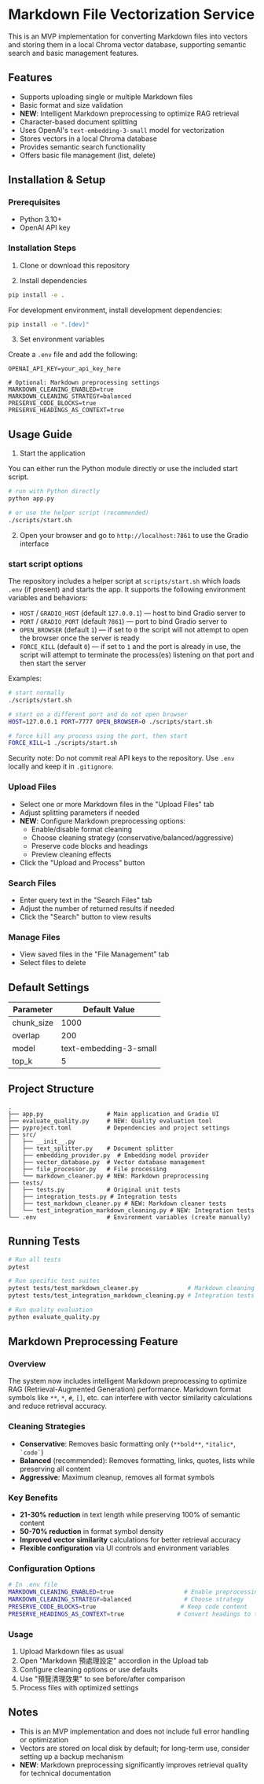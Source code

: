 # Markdown File Vectorization Service

This is an MVP implementation for converting Markdown files into vectors and storing them in a local Chroma vector database, supporting semantic search and basic management features.

## Features

- Supports uploading single or multiple Markdown files
- Basic format and size validation
- **NEW**: Intelligent Markdown preprocessing to optimize RAG retrieval
- Character-based document splitting
- Uses OpenAI's `text-embedding-3-small` model for vectorization
- Stores vectors in a local Chroma database
- Provides semantic search functionality
- Offers basic file management (list, delete)

## Installation & Setup

### Prerequisites

- Python 3.10+
- OpenAI API key

### Installation Steps

1. Clone or download this repository

2. Install dependencies

```bash
pip install -e .
```

For development environment, install development dependencies:

```bash
pip install -e ".[dev]"
```

3. Set environment variables

Create a `.env` file and add the following:

```plaintext
OPENAI_API_KEY=your_api_key_here

# Optional: Markdown preprocessing settings
MARKDOWN_CLEANING_ENABLED=true
MARKDOWN_CLEANING_STRATEGY=balanced
PRESERVE_CODE_BLOCKS=true
PRESERVE_HEADINGS_AS_CONTEXT=true
```

## Usage Guide

1. Start the application

 You can either run the Python module directly or use the included start script.

 ```bash
 # run with Python directly
 python app.py

 # or use the helper script (recommended)
 ./scripts/start.sh
 ```

2. Open your browser and go to `http://localhost:7861` to use the Gradio interface

### start script options

The repository includes a helper script at `scripts/start.sh` which loads `.env` (if present) and starts the app. It supports the following environment variables and behaviors:

- `HOST` / `GRADIO_HOST` (default `127.0.0.1`) — host to bind Gradio server to
- `PORT` / `GRADIO_PORT` (default `7861`) — port to bind Gradio server to
- `OPEN_BROWSER` (default `1`) — if set to `0` the script will not attempt to open the browser once the server is ready
- `FORCE_KILL` (default `0`) — if set to `1` and the port is already in use, the script will attempt to terminate the process(es) listening on that port and then start the server

Examples:

```bash
# start normally
./scripts/start.sh

# start on a different port and do not open browser
HOST=127.0.0.1 PORT=7777 OPEN_BROWSER=0 ./scripts/start.sh

# force kill any process using the port, then start
FORCE_KILL=1 ./scripts/start.sh
```

Security note: Do not commit real API keys to the repository. Use `.env` locally and keep it in `.gitignore`.

### Upload Files

- Select one or more Markdown files in the "Upload Files" tab
- Adjust splitting parameters if needed
- **NEW**: Configure Markdown preprocessing options:
  - Enable/disable format cleaning
  - Choose cleaning strategy (conservative/balanced/aggressive)
  - Preserve code blocks and headings
  - Preview cleaning effects
- Click the "Upload and Process" button

### Search Files

- Enter query text in the "Search Files" tab
- Adjust the number of returned results if needed
- Click the "Search" button to view results

### Manage Files

- View saved files in the "File Management" tab
- Select files to delete

## Default Settings

| Parameter   | Default Value            |
|-------------|-------------------------|
| chunk_size  | 1000                    |
| overlap     | 200                     |
| model       | text-embedding-3-small  |
| top_k       | 5                       |

## Project Structure

```text
.
├── app.py                  # Main application and Gradio UI
├── evaluate_quality.py     # NEW: Quality evaluation tool
├── pyproject.toml          # Dependencies and project settings
├── src/
│   ├── __init__.py
│   ├── text_splitter.py    # Document splitter
│   ├── embedding_provider.py  # Embedding model provider
│   ├── vector_database.py  # Vector database management
│   ├── file_processor.py   # File processing
│   └── markdown_cleaner.py # NEW: Markdown preprocessing
├── tests/
│   ├── tests.py            # Original unit tests
│   ├── integration_tests.py # Integration tests
│   ├── test_markdown_cleaner.py # NEW: Markdown cleaner tests
│   └── test_integration_markdown_cleaning.py # NEW: Integration tests
└── .env                    # Environment variables (create manually)
```

## Running Tests

```bash
# Run all tests
pytest

# Run specific test suites
pytest tests/test_markdown_cleaner.py              # Markdown cleaning unit tests
pytest tests/test_integration_markdown_cleaning.py # Integration tests

# Run quality evaluation
python evaluate_quality.py
```

## Markdown Preprocessing Feature

### Overview

The system now includes intelligent Markdown preprocessing to optimize RAG (Retrieval-Augmented Generation) performance. Markdown format symbols like `**`, `*`, `#`, `[]`, etc. can interfere with vector similarity calculations and reduce retrieval accuracy.

### Cleaning Strategies

- **Conservative**: Removes basic formatting only (`**bold**`, `*italic*`, `` `code` ``)
- **Balanced** (recommended): Removes formatting, links, quotes, lists while preserving all content
- **Aggressive**: Maximum cleanup, removes all format symbols

### Key Benefits

- **21-30% reduction** in text length while preserving 100% of semantic content
- **50-70% reduction** in format symbol density
- **Improved vector similarity** calculations for better retrieval accuracy
- **Flexible configuration** via UI controls and environment variables

### Configuration Options

```bash
# In .env file
MARKDOWN_CLEANING_ENABLED=true                    # Enable preprocessing
MARKDOWN_CLEANING_STRATEGY=balanced               # Choose strategy
PRESERVE_CODE_BLOCKS=true                        # Keep code content
PRESERVE_HEADINGS_AS_CONTEXT=true               # Convert headings to text
```

### Usage

1. Upload Markdown files as usual
2. Open "Markdown 預處理設定" accordion in the Upload tab
3. Configure cleaning options or use defaults
4. Use "預覽清理效果" to see before/after comparison
5. Process files with optimized settings

## Notes

- This is an MVP implementation and does not include full error handling or optimization
- Vectors are stored on local disk by default; for long-term use, consider setting up a backup mechanism
- **NEW**: Markdown preprocessing significantly improves retrieval quality for technical documentation
